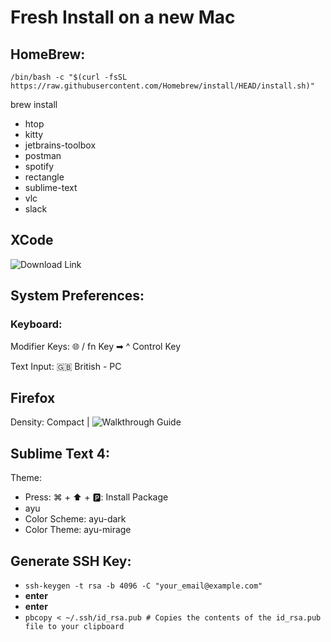 # Fresh Install on a new Mac

## HomeBrew:
`/bin/bash -c "$(curl -fsSL https://raw.githubusercontent.com/Homebrew/install/HEAD/install.sh)"`

brew install
  - htop
  - kitty
  - jetbrains-toolbox
  - postman
  - spotify
  - rectangle
  - sublime-text
  - vlc
  - slack

## XCode
![Download Link](https://apps.apple.com/us/app/xcode/id497799835?mt=12)

## System Preferences:
### Keyboard:
Modifier Keys: 🌐 / fn Key ➡ ^ Control Key

Text Input: 🇬🇧 British - PC

## Firefox

Density: Compact  |
![Walkthrough Guide](https://support.mozilla.org/en-US/kb/compact-mode-workaround-firefox)

## Sublime Text 4:
Theme:

- Press: ⌘ + ⬆️ + 🅿️: Install Package
- ayu
- Color Scheme: ayu-dark
- Color Theme: ayu-mirage

## Generate SSH Key:
- `ssh-keygen -t rsa -b 4096 -C "your_email@example.com"`
- **enter**
- **enter**
- `pbcopy < ~/.ssh/id_rsa.pub # Copies the contents of the id_rsa.pub file to your clipboard`
